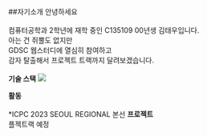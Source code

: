 ##자기소개
 안녕하세요<br><br>
컴퓨터공학과 2학년에 재학 중인 C135109 00년생 김태우입니다.<br>
아는 건 쥐뿔도 없지만<br>
GDSC 웹스터디에 열심히 참여하고<br>
감자 탈출해서 프로젝트 트랙까지 달려보겠습니다.<br><br>
**기술 스택**
<img src="https://img.shields.io/badge/python-3776AB?style=for-the-badge&logo=python&logoColor=white"><br>

**활동**<br>    
*ICPC 2023 SEOUL REGIONAL 본선
**프로젝트**<br>
플젝트랙 예정<br>